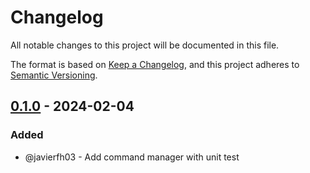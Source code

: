 # Changelog
All notable changes to this project will be documented in this file.

The format is based on [Keep a Changelog](https://keepachangelog.com/en/1.0.0/), and this project adheres to [Semantic Versioning](https://semver.org/spec/v2.0.0.html).

## [0.1.0] - 2024-02-04
### Added
- @javierfh03 - Add command manager with unit test

[0.1.0]: https://github.com/Lagatrix/shell_executor_lib.git
